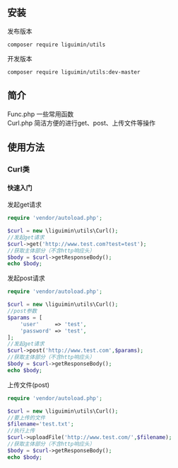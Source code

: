 ## 安装
发布版本  
```
composer require liguimin/utils  
```
开发版本  
```
composer require liguimin/utils:dev-master  
```

## 简介
Func.php 一些常用函数  
Curl.php 简洁方便的进行get、post、上传文件等操作
## 使用方法
### Curl类
#### 快速入门
发起get请求
``` php
require 'vendor/autoload.php';

$curl = new \liguimin\utils\Curl();
//发起get请求
$curl->get('http://www.test.com?test=test');
//获取主体部分（不含http响应头）
$body = $curl->getResponseBody();
echo $body;
```
发起post请求
``` php
require 'vendor/autoload.php';

$curl = new \liguimin\utils\Curl();
//post参数
$params = [
    'user'     => 'test',
    'password' => 'test',
];
//发起get请求
$curl->post('http://www.test.com',$params);
//获取主体部分（不含http响应头）
$body = $curl->getResponseBody();
echo $body;
```
上传文件(post)
``` php
require 'vendor/autoload.php';

$curl = new \liguimin\utils\Curl();
//要上传的文件
$filename='test.txt';
//执行上传
$curl->uploadFile('http://www.test.com/',$filename);
//获取主体部分（不含http响应头）
$body = $curl->getResponseBody();
echo $body;
```
